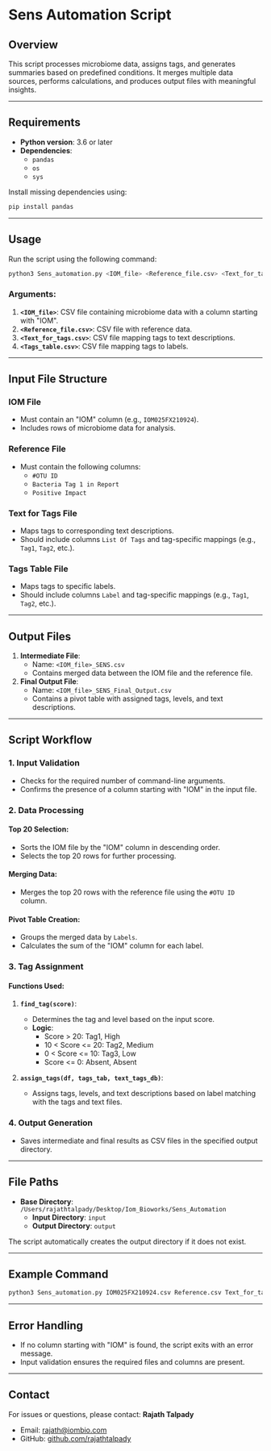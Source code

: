 # Sens Automation Script

## Overview
This script processes microbiome data, assigns tags, and generates summaries based on predefined conditions. It merges multiple data sources, performs calculations, and produces output files with meaningful insights.

---

## Requirements
- **Python version**: 3.6 or later
- **Dependencies**:
  - `pandas`
  - `os`
  - `sys`

Install missing dependencies using:
```bash
pip install pandas
```

---

## Usage
Run the script using the following command:
```bash
python3 Sens_automation.py <IOM_file> <Reference_file.csv> <Text_for_tags.csv> <Tags_table.csv>
```
### Arguments:
1. **`<IOM_file>`**: CSV file containing microbiome data with a column starting with "IOM".
2. **`<Reference_file.csv>`**: CSV file with reference data.
3. **`<Text_for_tags.csv>`**: CSV file mapping tags to text descriptions.
4. **`<Tags_table.csv>`**: CSV file mapping tags to labels.

---

## Input File Structure
### **IOM File**
- Must contain an "IOM" column (e.g., `IOM025FX210924`).
- Includes rows of microbiome data for analysis.

### **Reference File**
- Must contain the following columns:
  - `#OTU ID`
  - `Bacteria Tag 1 in Report`
  - `Positive Impact`

### **Text for Tags File**
- Maps tags to corresponding text descriptions.
- Should include columns `List Of Tags` and tag-specific mappings (e.g., `Tag1`, `Tag2`, etc.).

### **Tags Table File**
- Maps tags to specific labels.
- Should include columns `Label` and tag-specific mappings (e.g., `Tag1`, `Tag2`, etc.).

---

## Output Files
1. **Intermediate File**:
   - Name: `<IOM_file>_SENS.csv`
   - Contains merged data between the IOM file and the reference file.
2. **Final Output File**:
   - Name: `<IOM_file>_SENS_Final_Output.csv`
   - Contains a pivot table with assigned tags, levels, and text descriptions.

---

## Script Workflow
### 1. **Input Validation**
   - Checks for the required number of command-line arguments.
   - Confirms the presence of a column starting with "IOM" in the input file.

### 2. **Data Processing**
#### **Top 20 Selection**:
   - Sorts the IOM file by the "IOM" column in descending order.
   - Selects the top 20 rows for further processing.

#### **Merging Data**:
   - Merges the top 20 rows with the reference file using the `#OTU ID` column.

#### **Pivot Table Creation**:
   - Groups the merged data by `Labels`.
   - Calculates the sum of the "IOM" column for each label.

### 3. **Tag Assignment**
#### **Functions Used**:
1. **`find_tag(score)`**:
   - Determines the tag and level based on the input score.
   - **Logic**:
     - Score > 20: Tag1, High
     - 10 < Score <= 20: Tag2, Medium
     - 0 < Score <= 10: Tag3, Low
     - Score <= 0: Absent, Absent

2. **`assign_tags(df, tags_tab, text_tags_db)`**:
   - Assigns tags, levels, and text descriptions based on label matching with the tags and text files.

### 4. **Output Generation**
- Saves intermediate and final results as CSV files in the specified output directory.

---

## File Paths
- **Base Directory**: `/Users/rajathtalpady/Desktop/Iom_Bioworks/Sens_Automation`
  - **Input Directory**: `input`
  - **Output Directory**: `output`

The script automatically creates the output directory if it does not exist.

---

## Example Command
```bash
python3 Sens_automation.py IOM025FX210924.csv Reference.csv Text_for_tags.csv Tags_table_sens.csv
```

---

## Error Handling
- If no column starting with "IOM" is found, the script exits with an error message.
- Input validation ensures the required files and columns are present.

---

## Contact
For issues or questions, please contact:
**Rajath Talpady**
- Email: rajath@iombio.com
- GitHub: [github.com/rajathtalpady](https://github.com/rajathtalpady)

